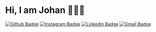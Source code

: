 # Hi, I am Johan 👨🏻‍💻

[![Github Badge](https://img.shields.io/badge/-Facebook-blue?style=for-the-badge&logo=Facebook&logoColor=white&link=https://github.com/arthurspk)](https://www.facebook.com/profile.php?id=61573816924905)
[![Instagram Badge](https://img.shields.io/badge/Instagram-E4405F?style=for-the-badge&logo=instagram&logoColor=white)](https://www.instagram.com/alexis_cruzmj/)
[![Linkedin Badge](https://img.shields.io/badge/-Linkedin-blue?style=for-the-badge&logo=Linkedin&logoColor=white&link=https://github.com/arthurspk)](https://www.linkedin.com/in/alexis-cruz-102653348/)
[![Gmail Badge](https://img.shields.io/badge/-Gmail-%23333?style=for-the-badge&logo=gmail&logoColor=white)](mailto:johancruzm77@gmail.com)
